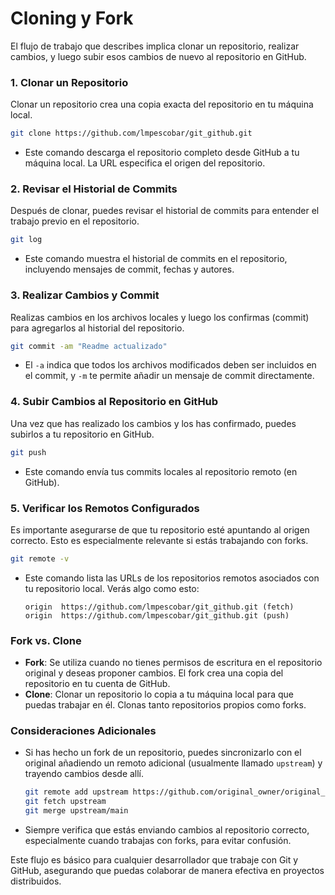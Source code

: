 # Cloning y Fork

El flujo de trabajo que describes implica clonar un repositorio, realizar cambios, y luego subir esos cambios de nuevo al repositorio en GitHub.

### **1. Clonar un Repositorio**
Clonar un repositorio crea una copia exacta del repositorio en tu máquina local.

```bash
git clone https://github.com/lmpescobar/git_github.git
```

- Este comando descarga el repositorio completo desde GitHub a tu máquina local. La URL especifica el origen del repositorio.

### **2. Revisar el Historial de Commits**
Después de clonar, puedes revisar el historial de commits para entender el trabajo previo en el repositorio.

```bash
git log
```

- Este comando muestra el historial de commits en el repositorio, incluyendo mensajes de commit, fechas y autores.

### **3. Realizar Cambios y Commit**
Realizas cambios en los archivos locales y luego los confirmas (commit) para agregarlos al historial del repositorio.

```bash
git commit -am "Readme actualizado"
```

- El `-a` indica que todos los archivos modificados deben ser incluidos en el commit, y `-m` te permite añadir un mensaje de commit directamente.

### **4. Subir Cambios al Repositorio en GitHub**
Una vez que has realizado los cambios y los has confirmado, puedes subirlos a tu repositorio en GitHub.

```bash
git push
```

- Este comando envía tus commits locales al repositorio remoto (en GitHub).

### **5. Verificar los Remotos Configurados**
Es importante asegurarse de que tu repositorio esté apuntando al origen correcto. Esto es especialmente relevante si estás trabajando con forks.

```bash
git remote -v
```

- Este comando lista las URLs de los repositorios remotos asociados con tu repositorio local. Verás algo como esto:
  
  ```
  origin  https://github.com/lmpescobar/git_github.git (fetch)
  origin  https://github.com/lmpescobar/git_github.git (push)
  ```

### **Fork vs. Clone**
- **Fork**: Se utiliza cuando no tienes permisos de escritura en el repositorio original y deseas proponer cambios. El fork crea una copia del repositorio en tu cuenta de GitHub.
- **Clone**: Clonar un repositorio lo copia a tu máquina local para que puedas trabajar en él. Clonas tanto repositorios propios como forks.

### **Consideraciones Adicionales**
- Si has hecho un fork de un repositorio, puedes sincronizarlo con el original añadiendo un remoto adicional (usualmente llamado `upstream`) y trayendo cambios desde allí.
  
  ```bash
  git remote add upstream https://github.com/original_owner/original_repo.git
  git fetch upstream
  git merge upstream/main
  ```

- Siempre verifica que estás enviando cambios al repositorio correcto, especialmente cuando trabajas con forks, para evitar confusión.

Este flujo es básico para cualquier desarrollador que trabaje con Git y GitHub, asegurando que puedas colaborar de manera efectiva en proyectos distribuidos.